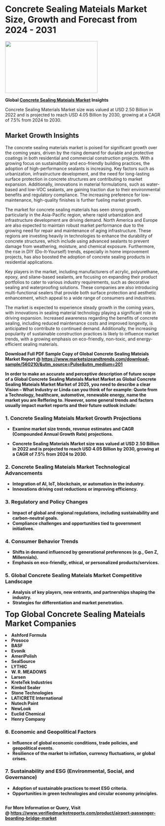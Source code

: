 <H1>Concrete Sealing Mateials Market Size, Growth and Forecast from 2024 - 2031</H1><img class="aligncenter size-medium wp-image-584254" src="https://thirdeyenews.in/wp-content/uploads/2024/09/Global-Market-Research-300x168.jpeg" alt="" width="300" height="168" /><p><strong>Global&nbsp;<a href="https://www.marketsizeandtrends.com/download-sample/560210/&amp;utm_source=Pulse&amp;utm_medium=201">Concrete Sealing Mateials Market</a> Insights</strong></p><p>Concrete Sealing Materials Market size was valued at USD 2.50 Billion in 2022 and is projected to reach USD 4.05 Billion by 2030, growing at a CAGR of 7.5% from 2024 to 2030.</p><p><h2>Market Growth Insights</h2> <p>The concrete sealing materials market is poised for significant growth over the coming years, driven by the rising demand for durable and protective coatings in both residential and commercial construction projects. With a growing focus on sustainability and eco-friendly building practices, the adoption of high-performance sealants is increasing. Key factors such as urbanization, infrastructure development, and the need for long-lasting surface protection in concrete structures are contributing to market expansion. Additionally, innovations in material formulations, such as water-based and low-VOC sealants, are gaining traction due to their environmental benefits and regulatory compliance. The increasing preference for low-maintenance, high-quality finishes is further fueling market growth.</p> <p><strong></strong></p> <p>The market for concrete sealing materials has seen strong growth, particularly in the Asia-Pacific region, where rapid urbanization and infrastructure development are driving demand. North America and Europe are also expected to maintain robust market performance due to the growing need for repair and maintenance of aging infrastructure. These regions are investing heavily in technologies to enhance the durability of concrete structures, which include using advanced sealants to prevent damage from weathering, moisture, and chemical exposure. Furthermore, the rise in DIY (Do-It-Yourself) trends, especially in home improvement projects, has also boosted the adoption of concrete sealing products in residential applications.</p> <p>Key players in the market, including manufacturers of acrylic, polyurethane, epoxy, and silane-based sealants, are focusing on expanding their product portfolios to cater to various industry requirements, such as decorative sealing and waterproofing solutions. These companies are also introducing multi-functional sealers that provide both surface protection and aesthetic enhancement, which appeal to a wide range of consumers and industries.</p> <p>The market is expected to experience steady growth in the coming years, with innovations in sealing material technology playing a significant role in driving expansion. Increased awareness regarding the benefits of concrete sealing, including reduced maintenance costs and improved longevity, is anticipated to contribute to continued demand. Additionally, the increasing popularity of sustainable construction practices is likely to influence market trends, with a growing emphasis on eco-friendly, non-toxic, and energy-efficient sealing materials.</p> <p><strong></p><p><span class=""><strong>Download Full PDF Sample Copy of Global Concrete Sealing Mateials Market Report</strong> @ <a href="https://www.marketsizeandtrends.com/download-sample/560210/&amp;utm_source=Pulse&amp;utm_medium=201" target="_blank">https://www.marketsizeandtrends.com/download-sample/560210/&amp;utm_source=Pulse&amp;utm_medium=201</a></span></p><p>In order to make an accurate and perceptive description of future scope of a Global&nbsp;Concrete Sealing Mateials Market Market as Global&nbsp;Concrete Sealing Mateials Market Market of 2025, you need to describe a clear Vision &ndash; What Industry or Linda can you think of for example: Quote from a Technology, healthcare, automotive, renewable energy, name the market you are Reffering to. However, some general trends and factors usually impact market reports and their future outlook include:</p><h3>1.&nbsp;<strong>Concrete Sealing Mateials Market Growth Projections</strong></h3><ul><li>Examine market size trends, revenue estimates and CAGR (Compounded Annual Growth Rate) projections.</li><li><p>Concrete Sealing Materials Market size was valued at USD 2.50 Billion in 2022 and is projected to reach USD 4.05 Billion by 2030, growing at a CAGR of 7.5% from 2024 to 2030.</p></li></ul><h3>2.&nbsp;<strong>Concrete Sealing Mateials Market Technological Advancements</strong></h3><ul><li>Integration of AI, IoT, blockchain, or automation in the industry.</li><li>Innovations driving cost reductions or improving efficiency.</li></ul><h3>3.&nbsp;<strong>Regulatory and Policy Changes</strong></h3><ul><li>Impact of global and regional regulations, including sustainability and carbon-neutral goals.</li><li>Compliance challenges and opportunities tied to government initiatives.</li></ul><h3>4.&nbsp;<strong>Consumer Behavior Trends</strong></h3><ul><li>Shifts in demand influenced by generational preferences (e.g., Gen Z, Millennials).</li><li>Emphasis on eco-friendly, ethical, or personalized products/services.</li></ul><h3>5.&nbsp;<strong>Global Concrete Sealing Mateials Market Competitive Landscape</strong></h3><ul><li>Analysis of key players, new entrants, and partnerships shaping the industry.</li><li>Strategies for differentiation and market penetration.</li></ul><p data-pm-slice="1 1 []"><span style="color: inherit; font-family: inherit; font-size: 25px;">Top Global Concrete Sealing Mateials Market Companies</span></p><div class="" data-test-id=""><p><li>Ashford Formula</li><li> Prosoco</li><li> BASF</li><li> Evonik</li><li> AmeriPolish</li><li> SealSource</li><li> LYTHIC</li><li> W. R. MEADOWS</li><li> Larsen</li><li> KreteTek Industries</li><li> Kimbol Sealer</li><li> Stone Technologies</li><li> LATICRETE International</li><li> Nutech Paint</li><li> NewLook</li><li> Euclid Chemical</li><li> Henry Company</li></p></div><h3>6.&nbsp;<strong>Economic and Geopolitical Factors</strong></h3><ul><li>Influence of global economic conditions, trade policies, and geopolitical events.</li><li>Resilience of the market to inflation, currency fluctuations, or global crises.</li></ul><h3>7.&nbsp;<strong>Sustainability and ESG (Environmental, Social, and Governance)</strong></h3><ul><li>Adoption of sustainable practices to meet ESG criteria.</li><li>Opportunities in green technologies and circular economy principles.</li></ul><h2><strong style="font-size: 14px;">For More Information or Query, Visit @&nbsp;</strong><a style="background-color: #ffffff; font-size: 14px;" href="https://www.marketsizeandtrends.com/report/concrete-sealing-mateials-market/" target="_blank">https://www.verifiedmarketreports.com/product/airport-passenger-boarding-bridge-market</a></h2>
